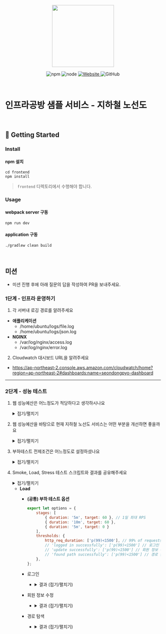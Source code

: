 <p align="center">
    <img width="200px;" src="https://raw.githubusercontent.com/woowacourse/atdd-subway-admin-frontend/master/images/main_logo.png"/>
</p>
<p align="center">
  <img alt="npm" src="https://img.shields.io/badge/npm-%3E%3D%205.5.0-blue">
  <img alt="node" src="https://img.shields.io/badge/node-%3E%3D%209.3.0-blue">
  <a href="https://edu.nextstep.camp/c/R89PYi5H" alt="nextstep atdd">
    <img alt="Website" src="https://img.shields.io/website?url=https%3A%2F%2Fedu.nextstep.camp%2Fc%2FR89PYi5H">
  </a>
  <img alt="GitHub" src="https://img.shields.io/github/license/next-step/atdd-subway-service">
</p>

<br>

# 인프라공방 샘플 서비스 - 지하철 노선도

<br>

## 🚀 Getting Started

### Install
#### npm 설치
```
cd frontend
npm install
```
> `frontend` 디렉토리에서 수행해야 합니다.

### Usage
#### webpack server 구동
```
npm run dev
```
#### application 구동
```
./gradlew clean build
```
<br>

## 미션

* 미션 진행 후에 아래 질문의 답을 작성하여 PR을 보내주세요.

### 1단계 - 인프라 운영하기
1. 각 서버내 로깅 경로를 알려주세요
- **애플리케이션**
  - /home/ubuntu/logs/file.log
  - /home/ubuntu/logs/json.log
- **NGINX**
  - /var/log/nginx/access.log
  - /var/log/nginx/error.log

2. Cloudwatch 대시보드 URL을 알려주세요
  - https://ap-northeast-2.console.aws.amazon.com/cloudwatch/home?region=ap-northeast-2#dashboards:name=seondongpyo-dashboard 

---

### 2단계 - 성능 테스트
1. 웹 성능예산은 어느정도가 적당하다고 생각하시나요
    <details>
    <summary>접기/펼치기</summary>
    <div markdown="1">
   
    - WebPageTest, PageSpeed 에서의 측정 결과를 바탕으로 하여  
      Desktop 환경에서 Timing-based, Rule-based Metric으로 예산을 설정했습니다.
      ![webpagetest_result](https://user-images.githubusercontent.com/64854054/122420720-d9d4ac80-cfc6-11eb-82b8-c7947d0a6d21.png)
      ![pagespeed_result](https://user-images.githubusercontent.com/64854054/122420399-a003a600-cfc6-11eb-97f1-cf8281a17ae2.png)
  
      |항목|기준|
      |---|---|
      |페이지 로드 시간|3초 미만|
      |Time to Interactive (TTI)|2초 미만|
      |First Contentful Paint (FCP)|1.8초 미만|
      |Large Contentful Paint (LCP)|2.5초 미만|
      |Speed Index |3.4초 미만|
      |Total Blocking Time(TBT)|50ms 이하|
      |Cumulative Layout Shift(CLS)|0.1 미만|
    </div>
    </details>


2. 웹 성능예산을 바탕으로 현재 지하철 노선도 서비스는 어떤 부분을 개선하면 좋을까요
    <details>
    <summary>접기/펼치기</summary>
    <div markdown="2">
   
      - **gzip을 이용한 텍스트 압축 사용**
        ![image](https://user-images.githubusercontent.com/64854054/122421840-a2b2cb00-cfc7-11eb-918a-d40aaa909619.png)

      - **사용하지 않는 자바스크립트 줄이기**
        ![image](https://user-images.githubusercontent.com/64854054/122422446-1d7be600-cfc8-11eb-877f-6463f3c37b3b.png)
        
      - **정적 리소스 캐싱**
        ![image](https://user-images.githubusercontent.com/64854054/122422773-62a01800-cfc8-11eb-98cc-607417db1180.png)
        
    </div>
    </details>


3. 부하테스트 전제조건은 어느정도로 설정하셨나요
    <details>
    <summary>접기/펼치기</summary>
    <div markdown="3">
   
      - **테스트 전제조건 정리**
        
        |항목|기준|비고|
        |---|---|---|
        |1일 사용자 수(DAU)|100,000|2017년 기준 '지하철 종결자' MAU 335만 명 / 30일 ≒ 약 10만|
        |1명당 1일 평균 접속 수|5|출·퇴근 및 외근 정도?|
        |1일 총 접속 수|500,000|DAU * 1일 평균 접속 수|        
        |1일 평균 RPS|6|1일 총 접속 수 / 86,400|        
        |1일 최대 RPS|60 |1일 평균 RPS * (최대 트래픽) / 평소 트래픽))|        
        |Latency|50ms |50 ~ 100ms 이하|

      - **시나리오**
    
        |기준|항목|
        |---|---|
        |접속 빈도가 높은 페이지|로그인|
        |데이터를 갱신하는 페이지|회원 정보 수정|
        |데이터를 조회하는데 여러 데이터를 참조하는 페이지|경로 검색|
    </div>
    </details>
  

4. Smoke, Load, Stress 테스트 스크립트와 결과를 공유해주세요
    <details>
    <summary>접기/펼치기</summary>
    <div markdown="1">

    - **Smoke**
      - 로그인
        -   <details>
            <summary>테스트 스크립트 (접기/펼치기)</summary>
            <div markdown="1">
        
            ```js        
            import http from 'k6/http';
            import { check, group, sleep, fail } from 'k6';
            
            export let options = {
                vus: 1, // 1 user looping for 1 minute
                duration: '10s',
                
                thresholds: {
                    http_req_duration: ['p(99)<1500'], // 99% of requests must complete below 1.5s
                },
            };
            
            const BASE_URL = 'http://seondongpyo.kro.kr';
            const USERNAME = 'abc@gmail.com';
            const PASSWORD = '1234';
            
            var payload = JSON.stringify({
                email: USERNAME,
                password: PASSWORD
            });
            
            var params = {
                headers: {
                    'Content-Type': 'application/json'
                }
            };

            export default () => {
                let loginRes = http.post(`${BASE_URL}/login/token`, payload, params);
                
                check(loginRes, {
                    'HTTP status OK?': (resp) => resp.status === 200,
                    'logged in successfully': (resp) => resp.json('accessToken') !== ''
                });
                            
                let authHeaders = {
                    headers: {
                        Authorization: `Bearer ${loginRes.json('accessToken')}`,
                    },
                };
            
                let myObjects = http.get(`${BASE_URL}/members/me`, authHeaders).json();
            
                check(myObjects, { 'retrieved member': (obj) => obj.id != 0 });
            
                sleep(1);
            };
            ```
            </div>
            </details>
          
        -   <details>
            <summary>결과 (접기/펼치기)</summary>
            <div markdown="1">

            ```
                    /\      |‾‾| /‾‾/   /‾‾/
               /\  /  \     |  |/  /   /  /
              /  \/    \    |     (   /   ‾‾\
             /          \   |  |\  \ |  (‾)  |
            / __________ \  |__| \__\ \_____/ .io
            
            execution: local
                script: smoke_login.js
                output: -
            
            scenarios: (100.00%) 1 scenario, 1 max VUs, 40s max duration (incl. graceful stop):
                    * default: 1 looping VUs for 10s (gracefulStop: 30s)
            
            
            running (10.1s), 0/1 VUs, 10 complete and 0 interrupted iterations
            default ✓ [======================================] 1 VUs  10s
            
                 ✓ HTTP status OK
                 ✓ logged in successfully
                 ✓ retrieved member
            
                 checks.....................: 100.00% ✓ 20  ✗ 0
                 data_received..............: 5.8 kB  576 B/s
                 data_sent..................: 3.3 kB  323 B/s
                 http_req_blocked...........: avg=66.44µs min=4.24µs  med=6.99µs max=1.2ms    p(90)=9.64µs  p(95)=70.23µs
                 http_req_connecting........: avg=20.8µs  min=0s      med=0s     max=416.18µs p(90)=0s      p(95)=20.8µs
               ✓ http_req_duration..........: avg=4.5ms   min=3.36ms  med=4.51ms max=8.7ms    p(90)=5.35ms  p(95)=5.6ms
                 { expected_response:true }...: avg=9.29ms  min=7.84ms  med=8.55ms  max=19.4ms   p(90)=10.58ms  p(95)=11.62ms
                 http_req_failed............: 100.00% ✓ 20  ✗ 0
                 http_req_receiving.........: avg=68.77µs min=48.24µs med=67.7µs max=108.85µs p(90)=83.62µs p(95)=85.65µs
                 http_req_sending...........: avg=28.29µs min=13.34µs med=24.2µs max=113.35µs p(90)=36.43µs p(95)=53.3µs
                 http_req_tls_handshaking...: avg=0s      min=0s      med=0s     max=0s       p(90)=0s      p(95)=0s
                 http_req_waiting...........: avg=4.4ms   min=3.27ms  med=4.43ms max=8.57ms   p(90)=5.26ms  p(95)=5.5ms
                 http_reqs..................: 20      1.979345/s
                 iteration_duration.........: avg=1.01s   min=1s      med=1s     max=1.01s    p(90)=1.01s   p(95)=1.01s
                 iterations.................: 10      0.989672/s
                 vus........................: 1       min=1 max=1
                 vus_max....................: 1       min=1 max=1
            ```
            </div>
            </details>
        
      - 회원 정보 수정
        -   <details>
            <summary>테스트 스크립트 (접기/펼치기)</summary>
            <div markdown="1">
            
            ```js
            import http from 'k6/http';
            import { check, group, sleep, fail } from 'k6';
            
            export let options = {
                vus: 1,
                duration: '10s',
            
                thresholds: {
                    http_req_duration: ['p(99)<1500'], // 99% of requests must complete below 1.5s
                },
            };
            
            const BASE_URL = 'http://seondongpyo.kro.kr';
            const USERNAME = 'abc@gmail.com'
            const PASSWORD = '1234'
            
            var loginPayload = JSON.stringify({
                email: USERNAME,
                password: PASSWORD
            });
            
            var contentTypeHeader = {
                headers: {
                    'Content-Type': 'application/json'
                }
            };
            
            export default () => {
                // login
                let loginRes = http.post(`${BASE_URL}/login/token`, loginPayload, contentTypeHeader);
                
                check(loginRes, {
                    'HTTP status OK': (resp) => resp.status === 200,
                    'logged in successfully': (resp) => resp.json('accessToken') !== '',
                });
                
                let authHeaders = {
                    headers: {
                        'Authorization': `Bearer ${loginRes.json('accessToken')}`,
                        'Content-Type': 'application/json'
                    },
                };
                
                // edit user info
                let updatePayload = JSON.stringify({
                    email: USERNAME,
                    password: PASSWORD,
                    age: Math.floor(Math.random() * (Math.floor(100) - Math.ceil(1)) + Math.ceil(1)) // random age per request
                });
                
                let updateUserRes = http.put(`${BASE_URL}/members/me`, updatePayload, authHeaders);
                
                check(updateUserRes, {
                    'update successfully': (resp) => resp.status === 200
                });
                
                sleep(1);
            };
            ```
            </div>
            </details>
            
        -   <details>
            <summary>결과 (접기/펼치기)</summary>
            <div markdown="1">
            
            ```
                    /\      |‾‾| /‾‾/   /‾‾/
               /\  /  \     |  |/  /   /  /
              /  \/    \    |     (   /   ‾‾\
             /          \   |  |\  \ |  (‾)  |
            / __________ \  |__| \__\ \_____/ .io
            
            execution: local
                script: smoke_mypage_edit.js
                output: -
            
            scenarios: (100.00%) 1 scenario, 1 max VUs, 40s max duration (incl. graceful stop):
                    * default: 1 looping VUs for 10s (gracefulStop: 30s)
            
            
            running (10.2s), 0/1 VUs, 10 complete and 0 interrupted iterations
            default ✓ [======================================] 1 VUs  10s
            
                 ✓ HTTP status OK
                 ✓ logged in successfully
                 ✓ update successfully
            
                 checks.........................: 100.00% ✓ 30  ✗ 0
                 data_received..................: 4.5 kB  439 B/s
                 data_sent......................: 5.5 kB  542 B/s
                 http_req_blocked...............: avg=469.03µs min=4.25µs  med=6.25µs  max=9.25ms   p(90)=10.91µs p(95)=475.5µs
                 http_req_connecting............: avg=26.36µs  min=0s      med=0s      max=527.29µs p(90)=0s      p(95)=26.36µs
               ✓ http_req_duration..............: avg=9.16ms   min=6.45ms  med=9.23ms  max=12.28ms  p(90)=12ms    p(95)=12.15ms
                   { expected_response:true }...: avg=9.16ms   min=6.45ms  med=9.23ms  max=12.28ms  p(90)=12ms    p(95)=12.15ms
                 http_req_failed................: 0.00%   ✓ 0   ✗ 20
                 http_req_receiving.............: avg=67.37µs  min=35.55µs med=62.68µs max=122.73µs p(90)=88.47µs p(95)=107.41µs
                 http_req_sending...............: avg=33.19µs  min=18.97µs med=29.55µs max=103.04µs p(90)=41.03µs p(95)=59.09µs
                 http_req_tls_handshaking.......: avg=0s       min=0s      med=0s      max=0s       p(90)=0s      p(95)=0s
                 http_req_waiting...............: avg=9.06ms   min=6.35ms  med=9.12ms  max=12.19ms  p(90)=11.92ms p(95)=12.08ms
                 http_reqs......................: 20      1.95952/s
                 iteration_duration.............: avg=1.02s    min=1.01s   med=1.01s   max=1.03s    p(90)=1.02s   p(95)=1.02s
                 iterations.....................: 10      0.97976/s
                 vus............................: 1       min=1 max=1
                 vus_max........................: 1       min=1 max=1
            ```
            </div>
            </details>
      - 경로 탐색
        -   <details>
            <summary>테스트 스크립트 (접기/펼치기)</summary>
            <div markdown="1">
            
            ```js
            import http from 'k6/http';
            import { check, group, sleep, fail } from 'k6';
            
            export let options = {
                vus: 1, // 1 user looping for 1 minute
                duration: '10s',
            
                thresholds: {
                    http_req_duration: ['p(99)<1500'], // 99% of requests must complete below 1.5s
                },
            };
            
            const BASE_URL = 'http://seondongpyo.kro.kr';
            const USERNAME = 'abc@gmail.com'
            const PASSWORD = '1234'
            const SOURCE = 1;
            const TARGET = 10;
            
            var payload = JSON.stringify({
                email: USERNAME,
                password: PASSWORD
            });
            
            var contentTypeHeader = {
                headers: {
                    'Content-Type': 'application/json'
                }
            };
            
            export default () => {
                let loginRes = http.post(`${BASE_URL}/login/token`, payload, contentTypeHeader);
                
                check(loginRes, {
                    'HTTP status OK': (resp) => resp.status === 200,
                    'logged in successfully': (resp) => resp.json('accessToken') !== ''
                });
                
                let authHeaders = {
                    headers: {
                        'Authorization': `Bearer ${loginRes.json('accessToken')}`,
                        'Content-Type': 'application/json'
                    }
                };
                
                let pathRes = http.get(`${BASE_URL}/paths?source=${SOURCE}&target=${TARGET}`);
                
                check(pathRes, {
                    'found path successfully': (resp) => resp.status === 200
                });
                
                sleep(1);
            };
            
            ```
            </div>
            </details>
    
        -   <details>
            <summary>결과 (접기/펼치기)</summary>
            <div markdown="1">
            
            ```
                    /\      |‾‾| /‾‾/   /‾‾/
               /\  /  \     |  |/  /   /  /
              /  \/    \    |     (   /   ‾‾\
             /          \   |  |\  \ |  (‾)  |
            / __________ \  |__| \__\ \_____/ .io
            
            execution: local
                script: smoke_paths.js
                output: -
            
            scenarios: (100.00%) 1 scenario, 1 max VUs, 40s max duration (incl. graceful stop):
                    * default: 1 looping VUs for 10s (gracefulStop: 30s)
            
            
            running (10.5s), 0/1 VUs, 10 complete and 0 interrupted iterations
            default ✓ [======================================] 1 VUs  10s
            
                 ✓ HTTP status OK
                 ✓ logged in successfully
                 ✓ found path successfully
            
                 checks.........................: 100.00% ✓ 30  ✗ 0
                 data_received..................: 21 kB   2.0 kB/s
                 data_sent......................: 3.0 kB  285 B/s
                 http_req_blocked...............: avg=533.49µs min=4.57µs  med=6.11µs  max=10.55ms  p(90)=7.61µs   p(95)=535.02µs
                 http_req_connecting............: avg=20.61µs  min=0s      med=0s      max=412.26µs p(90)=0s       p(95)=20.61µs
               ✓ http_req_duration..............: avg=22ms     min=6.15ms  med=21.73ms max=43.1ms   p(90)=38.61ms  p(95)=42.02ms
                   { expected_response:true }...: avg=22ms     min=6.15ms  med=21.73ms max=43.1ms   p(90)=38.61ms  p(95)=42.02ms
                 http_req_failed................: 0.00%   ✓ 0   ✗ 20
                 http_req_receiving.............: avg=81.76µs  min=63.6µs  med=77.6µs  max=117.93µs p(90)=103.63µs p(95)=114.6µs
                 http_req_sending...............: avg=27.65µs  min=13.45µs med=22.8µs  max=96.08µs  p(90)=36.28µs  p(95)=54.68µs
                 http_req_tls_handshaking.......: avg=0s       min=0s      med=0s      max=0s       p(90)=0s       p(95)=0s
                 http_req_waiting...............: avg=21.89ms  min=6.05ms  med=21.64ms max=42.97ms  p(90)=38.52ms  p(95)=41.89ms
                 http_reqs......................: 20      1.911561/s
                 iteration_duration.............: avg=1.04s    min=1.04s   med=1.04s   max=1.06s    p(90)=1.05s    p(95)=1.05s
                 iterations.....................: 10      0.95578/s
                 vus............................: 1       min=1 max=1
                 vus_max........................: 1       min=1 max=1
            ```
            </div>
            </details>
    </div>
    </details>
   
    - **Load**
        - **(공통) 부하 테스트 옵션**
            ```js
            export let options = {
                stages: [
                    { duration: '5m', target: 60 }, // 1일 최대 RPS
                    { duration: '10m', target: 60 },
                    { duration: '5m', target: 0 }
                ],
                thresholds: {
                    http_req_duration: ['p(99)<1500'], // 99% of requests must complete below 1.5s
                    // 'logged in successfully': ['p(99)<1500'] // 로그인 시
                    // 'update successfully': ['p(99)<1500'] // 회원 정보 수정 시
                    // 'found path successfully': ['p(99)<1500'] // 경로 탐색 시
                },
            };        
            ```
            
        - 로그인
            -   <details>
                <summary>결과 (접기/펼치기)</summary>
                <div markdown="1">

                ```
                        /\      |‾‾| /‾‾/   /‾‾/
                   /\  /  \     |  |/  /   /  /
                  /  \/    \    |     (   /   ‾‾\
                 /          \   |  |\  \ |  (‾)  |
                / __________ \  |__| \__\ \_____/ .io
                
                execution: local
                    script: load_login.js
                    output: -
                
                scenarios: (100.00%) 1 scenario, 60 max VUs, 20m30s max duration (incl. graceful stop):
                        * default: Up to 60 looping VUs for 20m0s over 3 stages (gracefulRampDown: 30s, gracefulStop: 30s)
                
                
                running (20m00.2s), 00/60 VUs, 53533 complete and 0 interrupted iterations
                default ✓ [======================================] 00/60 VUs  20m0s
                
                     ✓ HTTP status OK
                     ✓ logged in successfully
                     ✓ retrieved member
                
                     checks.........................: 100.00% ✓ 160599 ✗ 0
                     data_received..................: 29 MB   24 kB/s
                     data_sent......................: 24 MB   20 kB/s
                     http_req_blocked...............: avg=15µs    min=3.15µs  med=4.85µs  max=12.77ms p(90)=8.05µs  p(95)=15.63µs
                     http_req_connecting............: avg=890ns   min=0s      med=0s      max=4.23ms  p(90)=0s      p(95)=0s
                   ✓ http_req_duration..............: avg=5.38ms  min=2.81ms  med=4.9ms   max=68.65ms p(90)=7.21ms  p(95)=8.63ms
                       { expected_response:true }...: avg=5.38ms  min=2.81ms  med=4.9ms   max=68.65ms p(90)=7.21ms  p(95)=8.63ms
                     http_req_failed................: 0.00%   ✓ 0      ✗ 107066
                     http_req_receiving.............: avg=90.59µs min=20.03µs med=45.08µs max=10.1ms  p(90)=108µs   p(95)=246.47µs
                     http_req_sending...............: avg=46.6µs  min=8.81µs  med=17.84µs max=12.2ms  p(90)=44.79µs p(95)=106.59µs
                     http_req_tls_handshaking.......: avg=0s      min=0s      med=0s      max=0s      p(90)=0s      p(95)=0s
                     http_req_waiting...............: avg=5.24ms  min=2.75ms  med=4.79ms  max=68.56ms p(90)=7ms     p(95)=8.39ms
                     http_reqs......................: 107066  89.207475/s
                     iteration_duration.............: avg=1.01s   min=1s      med=1.01s   max=1.07s   p(90)=1.01s   p(95)=1.01s
                     iterations.....................: 53533   44.603737/s
                     vus............................: 1       min=1    max=60
                     vus_max........................: 60      min=60   max=60
                ```
                </div>
                </details>
        - 회원 정보 수정
            -   <details>
                <summary>결과 (접기/펼치기)</summary>
                <div markdown="1">

                ```
                        /\      |‾‾| /‾‾/   /‾‾/
                   /\  /  \     |  |/  /   /  /
                  /  \/    \    |     (   /   ‾‾\
                 /          \   |  |\  \ |  (‾)  |
                / __________ \  |__| \__\ \_____/ .io
                
                execution: local
                    script: load_mypage_edit.js
                    output: -
                
                scenarios: (100.00%) 1 scenario, 60 max VUs, 20m30s max duration (incl. graceful stop):
                        * default: Up to 60 looping VUs for 20m0s over 3 stages (gracefulRampDown: 30s, gracefulStop: 30s)
                
                
                running (20m00.2s), 00/60 VUs, 53350 complete and 0 interrupted iterations
                default ✓ [======================================] 00/60 VUs  20m0s
                
                     ✓ HTTP status OK
                     ✓ logged in successfully
                     ✓ update successfully
                
                     checks.........................: 100.00% ✓ 160050 ✗ 0
                     data_received..................: 24 MB   20 kB/s
                     data_sent......................: 30 MB   25 kB/s
                     http_req_blocked...............: avg=17.15µs min=2.95µs  med=4.82µs  max=21.63ms p(90)=8.03µs   p(95)=18.19µs
                     http_req_connecting............: avg=897ns   min=0s      med=0s      max=4.82ms  p(90)=0s       p(95)=0s
                   ✓ http_req_duration..............: avg=6.96ms  min=2.83ms  med=6.92ms  max=85.79ms p(90)=10.34ms  p(95)=11.91ms
                       { expected_response:true }...: avg=6.96ms  min=2.83ms  med=6.92ms  max=85.79ms p(90)=10.34ms  p(95)=11.91ms
                     http_req_failed................: 0.00%   ✓ 0      ✗ 106700
                     http_req_receiving.............: avg=92.57µs min=13.06µs med=38.78µs max=19.77ms p(90)=108.15µs p(95)=263.31µs
                     http_req_sending...............: avg=63.21µs min=10.48µs med=18.72µs max=49.3ms  p(90)=53.92µs  p(95)=169.3µs
                     http_req_tls_handshaking.......: avg=0s      min=0s      med=0s      max=0s      p(90)=0s       p(95)=0s
                     http_req_waiting...............: avg=6.81ms  min=2.77ms  med=6.79ms  max=79.59ms p(90)=10.15ms  p(95)=11.66ms
                     http_reqs......................: 106700  88.904457/s
                     iteration_duration.............: avg=1.01s   min=1s      med=1.01s   max=1.11s   p(90)=1.02s    p(95)=1.02s
                     iterations.....................: 53350   44.452228/s
                     vus............................: 1       min=1    max=60
                     vus_max........................: 60      min=60   max=60
                ```
                </div>
                </details>
        - 경로 탐색
            -   <details>
                <summary>결과 (접기/펼치기)</summary>
                <div markdown="1">

                ```
                        /\      |‾‾| /‾‾/   /‾‾/
                   /\  /  \     |  |/  /   /  /
                  /  \/    \    |     (   /   ‾‾\
                 /          \   |  |\  \ |  (‾)  |
                / __________ \  |__| \__\ \_____/ .io
                
                execution: local
                    script: load_paths.js
                    output: -
                
                scenarios: (100.00%) 1 scenario, 60 max VUs, 20m30s max duration (incl. graceful stop):
                        * default: Up to 60 looping VUs for 20m0s over 3 stages (gracefulRampDown: 30s, gracefulS                                                                                                                                         top: 30s)
                                
                running (20m00.4s), 00/60 VUs, 50241 complete and 0 interrupted iterations
                default ✓ [======================================] 00/60 VUs  20m0s
                
                     ✓ HTTP status OK
                     ✓ logged in successfully
                     ✓ found path successfully
                
                     checks.........................: 100.00% ✓ 150723 ✗ 0
                     data_received..................: 107 MB  89 kB/s
                     data_sent......................: 15 MB   12 kB/s
                     http_req_blocked...............: avg=11.11µs min=3.2µs  med=4.93µs  max=24.58ms  p(90)=7.72µs                                                                                                                                            p(95)=9.59µs
                     http_req_connecting............: avg=748ns   min=0s     med=0s      max=3.61ms   p(90)=0s                                                                                                                                                p(95)=0s
                   ✓ http_req_duration..............: avg=38.54ms min=2.88ms med=29.45ms max=341.47ms p(90)=97.43ms                                                                                                                                           p(95)=113.52ms
                       { expected_response:true }...: avg=38.54ms min=2.88ms med=29.45ms max=341.47ms p(90)=97.43ms                                                                                                                                           p(95)=113.52ms
                     http_req_failed................: 0.00%   ✓ 0      ✗ 100482
                     http_req_receiving.............: avg=81.03µs min=22µs   med=55.15µs max=51.83ms  p(90)=109.92µs                                                                                                                                          p(95)=142.06µs
                     http_req_sending...............: avg=34.79µs min=8.72µs med=17.43µs max=47.2ms   p(90)=36.19µs                                                                                                                                           p(95)=48.44µs
                     http_req_tls_handshaking.......: avg=0s      min=0s     med=0s      max=0s       p(90)=0s                                                                                                                                                p(95)=0s
                     http_req_waiting...............: avg=38.43ms min=2.82ms med=29.34ms max=341.41ms p(90)=97.31ms                                                                                                                                           p(95)=113.38ms
                     http_reqs......................: 100482  83.705459/s
                     iteration_duration.............: avg=1.07s   min=1.03s  med=1.07s   max=1.39s    p(90)=1.12s                                                                                                                                             p(95)=1.13s
                     iterations.....................: 50241   41.852729/s
                     vus............................: 1       min=1    max=60
                     vus_max........................: 60      min=60   max=60
                ```
                </div>
                </details>

   